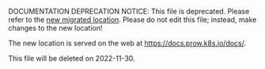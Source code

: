 DOCUMENTATION DEPRECATION NOTICE: This file is deprecated. Please refer to the
[new migrated
location](https://docs.prow.k8s.io/docs/components/pod-utilities/clonerefs/).
Please do not edit this file; instead, make changes to the new location!

The new location is served on the web at
https://docs.prow.k8s.io/docs/.

This file will be deleted on 2022-11-30.

